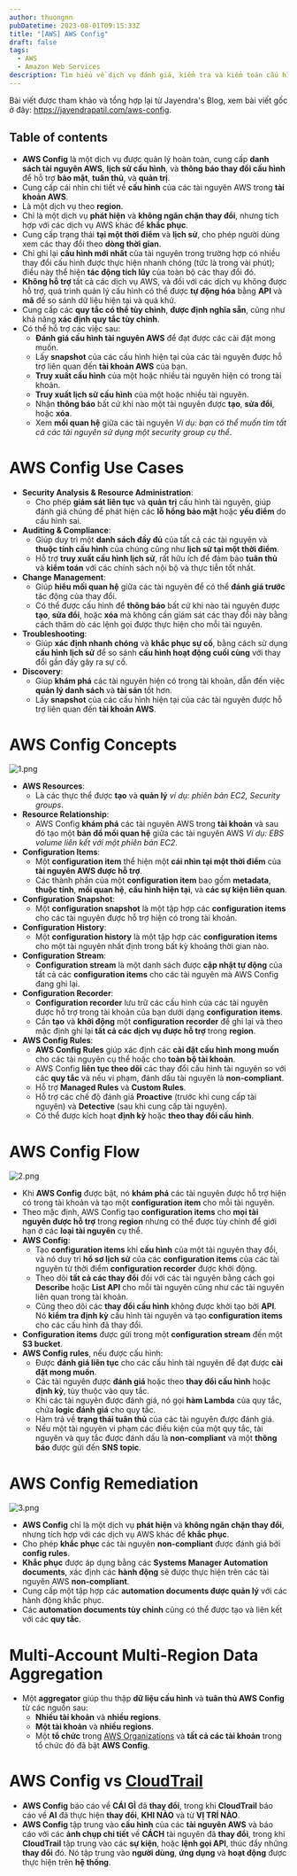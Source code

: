 ```yaml
---
author: thuongnn
pubDatetime: 2023-08-01T09:15:33Z
title: "[AWS] AWS Config"
draft: false
tags:
  - AWS
  - Amazon Web Services
description: Tìm hiểu về dịch vụ đánh giá, kiểm tra và kiểm toán cấu hình tài nguyên AWS.
---
```


Bài viết được tham khảo và tổng hợp lại từ Jayendra's Blog, xem bài viết gốc ở đây: https://jayendrapatil.com/aws-config.

## Table of contents

- **AWS Config** là một dịch vụ được quản lý hoàn toàn, cung cấp **danh sách tài nguyên AWS**, **lịch sử cấu hình**, và **thông báo thay đổi cấu hình** để hỗ trợ **bảo mật**, **tuân thủ**, và **quản trị**.
- Cung cấp cái nhìn chi tiết về **cấu hình** của các tài nguyên AWS trong **tài khoản AWS**.
- Là một dịch vụ theo **region**.
- Chỉ là một dịch vụ **phát hiện** và **không ngăn chặn thay đổi**, nhưng tích hợp với các dịch vụ AWS khác để **khắc phục**.
- Cung cấp trạng thái **tại một thời điểm** và **lịch sử**, cho phép người dùng xem các thay đổi theo **dòng thời gian**.
- Chỉ ghi lại **cấu hình mới nhất** của tài nguyên trong trường hợp có nhiều thay đổi cấu hình được thực hiện nhanh chóng (tức là trong vài phút); điều này thể hiện **tác động tích lũy** của toàn bộ các thay đổi đó.
- **Không hỗ trợ** tất cả các dịch vụ AWS, và đối với các dịch vụ không được hỗ trợ, quá trình quản lý cấu hình có thể được **tự động hóa** bằng **API** và **mã** để so sánh dữ liệu hiện tại và quá khứ.
- Cung cấp các **quy tắc có thể tùy chỉnh**, **được định nghĩa sẵn**, cũng như khả năng **xác định quy tắc tùy chỉnh**.
- Có thể hỗ trợ các việc sau:
  - **Đánh giá cấu hình tài nguyên AWS** để đạt được các cài đặt mong muốn.
  - Lấy **snapshot** của các cấu hình hiện tại của các tài nguyên được hỗ trợ liên quan đến **tài khoản AWS** của bạn.
  - **Truy xuất cấu hình** của một hoặc nhiều tài nguyên hiện có trong tài khoản.
  - **Truy xuất lịch sử cấu hình** của một hoặc nhiều tài nguyên.
  - Nhận **thông báo** bất cứ khi nào một tài nguyên được **tạo**, **sửa đổi**, hoặc **xóa**.
  - Xem **mối quan hệ** giữa các tài nguyên
    _Ví dụ: bạn có thể muốn tìm tất cả các tài nguyên sử dụng một security group cụ thể_.

# **AWS Config Use Cases**

- **Security Analysis & Resource Administration**:
  - Cho phép **giám sát liên tục** và **quản trị** cấu hình tài nguyên, giúp đánh giá chúng để phát hiện các **lỗ hổng bảo mật** hoặc **yếu điểm** do cấu hình sai.
- **Auditing & Compliance**:
  - Giúp duy trì một **danh sách đầy đủ** của tất cả các tài nguyên và **thuộc tính cấu hình** của chúng cũng như **lịch sử tại một thời điểm**.
  - Hỗ trợ **truy xuất cấu hình lịch sử**, rất hữu ích để đảm bảo **tuân thủ** và **kiểm toán** với các chính sách nội bộ và thực tiễn tốt nhất.
- **Change Management**:
  - Giúp **hiểu mối quan hệ** giữa các tài nguyên để có thể **đánh giá trước** tác động của thay đổi.
  - Có thể được cấu hình để **thông báo** bất cứ khi nào tài nguyên được **tạo**, **sửa đổi**, hoặc **xóa** mà không cần giám sát các thay đổi này bằng cách thăm dò các lệnh gọi được thực hiện cho mỗi tài nguyên.
- **Troubleshooting**:
  - Giúp **xác định nhanh chóng** và **khắc phục sự cố**, bằng cách sử dụng **cấu hình lịch sử** để so sánh **cấu hình hoạt động cuối cùng** với thay đổi gần đây gây ra sự cố.
- **Discovery**:
  - Giúp **khám phá** các tài nguyên hiện có trong tài khoản, dẫn đến việc **quản lý danh sách** và **tài sản** tốt hơn.
  - Lấy **snapshot** của các cấu hình hiện tại của các tài nguyên được hỗ trợ liên quan đến **tài khoản AWS**.

# **AWS Config Concepts**

![1.png](@/assets/images/other/aws-config/1.png)

- **AWS Resources**:
  - Là các thực thể được **tạo** và **quản lý** _ví dụ: phiên bản EC2, Security groups_.
- **Resource Relationship**:
  - AWS Config **khám phá** các tài nguyên AWS trong **tài khoản** và sau đó tạo một **bản đồ mối quan hệ** giữa các tài nguyên AWS
    _Ví dụ: EBS volume liên kết với một phiên bản EC2_.
- **Configuration Items**:
  - Một **configuration item** thể hiện một **cái nhìn tại một thời điểm** của **tài nguyên AWS được hỗ trợ**.
  - Các thành phần của một **configuration item** bao gồm **metadata**, **thuộc tính**, **mối quan hệ**, **cấu hình hiện tại**, và **các sự kiện liên quan**.
- **Configuration Snapshot**:
  - Một **configuration snapshot** là một tập hợp các **configuration items** cho các tài nguyên được hỗ trợ hiện có trong tài khoản.
- **Configuration History**:
  - Một **configuration history** là một tập hợp các **configuration items** cho một tài nguyên nhất định trong bất kỳ khoảng thời gian nào.
- **Configuration Stream**:
  - **Configuration stream** là một danh sách được **cập nhật tự động** của tất cả các **configuration items** cho các tài nguyên mà AWS Config đang ghi lại.
- **Configuration Recorder**:
  - **Configuration recorder** lưu trữ các cấu hình của các tài nguyên được hỗ trợ trong tài khoản của bạn dưới dạng **configuration items**.
  - Cần **tạo** và **khởi động** một **configuration recorder** để ghi lại và theo mặc định ghi lại **tất cả các dịch vụ được hỗ trợ** trong **region**.
- **AWS Config Rules**:
  - **AWS Config Rules** giúp xác định các **cài đặt cấu hình mong muốn** cho các tài nguyên cụ thể hoặc cho **toàn bộ tài khoản**.
  - AWS Config **liên tục theo dõi** các thay đổi cấu hình tài nguyên so với các **quy tắc** và nếu vi phạm, đánh dấu tài nguyên là **non-compliant**.
  - Hỗ trợ **Managed Rules** và **Custom Rules**.
  - Hỗ trợ các chế độ đánh giá **Proactive** (trước khi cung cấp tài nguyên) và **Detective** (sau khi cung cấp tài nguyên).
  - Có thể được kích hoạt **định kỳ** hoặc **theo thay đổi cấu hình**.

# **AWS Config Flow**

![2.png](@/assets/images/other/aws-config/2.png)

- Khi **AWS Config** được bật, nó **khám phá** các tài nguyên được hỗ trợ hiện có trong tài khoản và tạo một **configuration item** cho mỗi tài nguyên.
- Theo mặc định, AWS Config tạo **configuration items** cho **mọi tài nguyên được hỗ trợ** trong **region** nhưng có thể được tùy chỉnh để giới hạn ở các **loại tài nguyên** cụ thể.
- **AWS Config**:
  - Tạo **configuration items** khi **cấu hình** của một tài nguyên thay đổi, và nó duy trì **hồ sơ lịch sử** của các **configuration items** của các tài nguyên từ thời điểm **configuration recorder** được khởi động.
  - Theo dõi **tất cả các thay đổi** đối với các tài nguyên bằng cách gọi **Describe** hoặc **List API** cho mỗi tài nguyên cũng như các tài nguyên liên quan trong tài khoản.
  - Cũng theo dõi các **thay đổi cấu hình** không được khởi tạo bởi **API**. Nó **kiểm tra định kỳ** cấu hình tài nguyên và tạo **configuration items** cho các cấu hình đã thay đổi.
- **Configuration items** được gửi trong một **configuration stream** đến một **S3 bucket**.
- **AWS Config rules**, nếu được cấu hình:
  - Được **đánh giá liên tục** cho các cấu hình tài nguyên để đạt được **cài đặt mong muốn**.
  - Các tài nguyên được **đánh giá** hoặc theo **thay đổi cấu hình** hoặc **định kỳ**, tùy thuộc vào quy tắc.
  - Khi các tài nguyên được đánh giá, nó gọi **hàm Lambda** của quy tắc, chứa **logic đánh giá** cho quy tắc.
  - Hàm trả về **trạng thái tuân thủ** của các tài nguyên được đánh giá.
  - Nếu một tài nguyên vi phạm các điều kiện của một quy tắc, tài nguyên và quy tắc được đánh dấu là **non-compliant** và một **thông báo** được gửi đến **SNS topic**.

# **AWS Config Remediation**

![3.png](@/assets/images/other/aws-config/3.png)

- **AWS Config** chỉ là một dịch vụ **phát hiện** và **không ngăn chặn thay đổi**, nhưng tích hợp với các dịch vụ AWS khác để **khắc phục**.
- Cho phép **khắc phục** các tài nguyên **non-compliant** được đánh giá bởi **config rules**.
- **Khắc phục** được áp dụng bằng các **Systems Manager Automation documents**, xác định các **hành động** sẽ được thực hiện trên các tài nguyên AWS **non-compliant**.
- Cung cấp một tập hợp các **automation documents được quản lý** với các hành động khắc phục.
- Các **automation documents tùy chỉnh** cũng có thể được tạo và liên kết với các **quy tắc**.

# **Multi-Account Multi-Region Data Aggregation**

- Một **aggregator** giúp thu thập **dữ liệu cấu hình** và **tuân thủ AWS Config** từ các nguồn sau:
  - **Nhiều tài khoản** và **nhiều regions**.
  - **Một tài khoản** và **nhiều regions**.
  - Một **tổ chức** trong [AWS Organizations](https://jayendrapatil.com/aws-organizations/) và **tất cả các tài khoản** trong tổ chức đó đã bật **AWS Config**.

# **AWS Config vs [CloudTrail](../Analytics%2039e8d9e64dba48e5ae035778f9e6131d/CloudTrail%201d63fa6ae483808c99c2cccb78cf4970.md)**

- **AWS Config** báo cáo về **CÁI GÌ** đã **thay đổi**, trong khi **CloudTrail** báo cáo về **AI** đã thực hiện **thay đổi**, **KHI NÀO** và từ **VỊ TRÍ NÀO**.
- **AWS Config** tập trung vào **cấu hình** của các **tài nguyên AWS** và báo cáo với các **ảnh chụp chi tiết** về **CÁCH** tài nguyên đã **thay đổi**, trong khi **CloudTrail** tập trung vào các **sự kiện**, hoặc **lệnh gọi API**, thúc đẩy những **thay đổi** đó. Nó tập trung vào **người dùng**, **ứng dụng** và **hoạt động** được thực hiện trên **hệ thống**.
